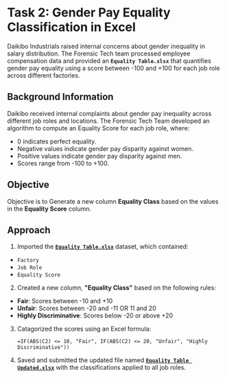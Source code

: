 # Task 2: Gender Pay Equality Classification in Excel

Daikibo Industrials raised internal concerns about gender inequality in salary distribution. The Forensic Tech team processed employee compensation data and provided an **`Equality Table.xlsx`** that quantifies gender pay equality using a score between -100 and +100 for each job role across different factories.

## Background Information
Daikibo received internal complaints about gender pay inequality across different job roles and locations. The Forensic Tech Team developed an algorithm to compute an Equality Score for each job role, where:

- 0 indicates perfect equality.
- Negative values indicate gender pay disparity against women.
- Positive values indicate gender pay disparity against men.
- Scores range from -100 to +100.

## Objective

Objective is to Generate a new column **Equality Class** based on the values in the **Equality Score** column.

## Approach

1. Imported the <a href="https://github.com/kalim-git/Deloitte-Data-Analytics-Virtual-Internship/blob/main/Task%20II/Equality%20Table.xlsx">**`Equality Table.xlsx`**<a/> dataset, which contained:
  - `Factory`
  - `Job Role`
  - `Equality Score`

2. Created a new column, **"Equality Class"** based on the following rules:

  - **Fair**: Scores between -10 and +10
  - **Unfair**: Scores between -20 and -11 OR 11 and 20
  - **Highly Discriminative**: Scores below -20 or above +20

3. Catagorized the scores using an Excel formula:

   `=IF(ABS(C2) <= 10, "Fair", IF(ABS(C2) <= 20, "Unfair", "Highly Discriminative"))`

4. Saved and submitted the updated file named <a href="https://github.com/kalim-git/Deloitte-Data-Analytics-Virtual-Internship/blob/main/Task%20II/Equality%20Table%20-%20Updated.xlsx">**`Equality Table Updated.xlsx`**<a/> with the classifications applied to all job roles.
